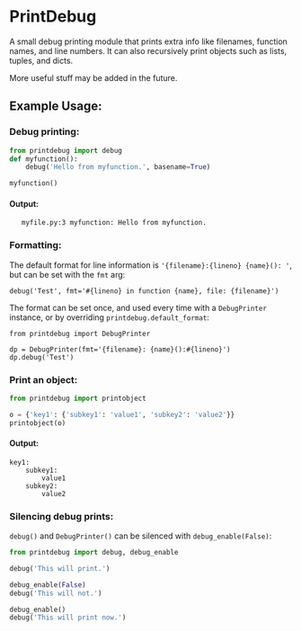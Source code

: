 PrintDebug
==========

A small debug printing module that prints extra info like filenames,
function names, and line numbers. It can also recursively print objects
such as lists, tuples, and dicts.

More useful stuff may be added in the future.

Example Usage:
--------------

### Debug printing:

```python
from printdebug import debug
def myfunction():
    debug('Hello from myfunction.', basename=True)

myfunction()
```

####  Output:
```
   myfile.py:3 myfunction: Hello from myfunction.
```

### Formatting:

The default format for line information is `'{filename}:{lineno} {name}(): '`,
but can be set with the `fmt` arg:
```
debug('Test', fmt='#{lineno} in function {name}, file: {filename}')
```

The format can be set once, and used every time with a `DebugPrinter` instance, or by overriding `printdebug.default_format`:
```
from printdebug import DebugPrinter

dp = DebugPrinter(fmt='{filename}: {name}():#{lineno}')
dp.debug('Test')
```

### Print an object:

```python
from printdebug import printobject

o = {'key1': {'subkey1': 'value1', 'subkey2': 'value2'}}
printobject(o)
```

#### Output:
```
key1:
    subkey1:
        value1
    subkey2:
        value2
```

### Silencing debug prints:
`debug()` and `DebugPrinter()` can be silenced with `debug_enable(False)`:
```python
from printdebug import debug, debug_enable

debug('This will print.')

debug_enable(False)
debug('This will not.')

debug_enable()
debug('This will print now.')
```

